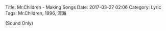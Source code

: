 Title: Mr.Children - Making Songs
Date: 2017-03-27 02:06
Category: Lyric
Tags: Mr.Children, 1996, 深海


(Sound Only)
